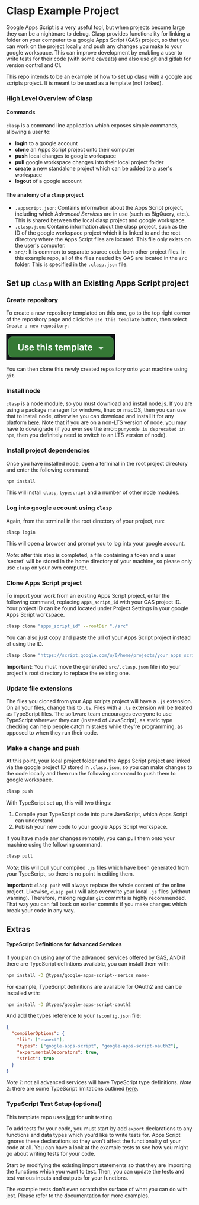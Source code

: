 # Clasp Example Project

Google Apps Script is a very useful tool, but when projects become large they can be a nightmare to debug. Clasp provides functionality for linking a folder on your computer to a google Apps Script (GAS) project, so that you can work on the project locally and push any changes you make to your google workspace. This can improve development by enabling a user to write tests for their code (with some caveats) and also use git and gitlab for version control and CI.

This repo intends to be an example of how to set up clasp with a google app scripts project. It is meant to be used as a template (not forked).

### High Level Overview of Clasp

#### Commands

`clasp` is a command line application which exposes simple commands, allowing a user to:

- __login__ to a google account
- __clone__ an Apps Script project onto their computer
- __push__ local changes to google workspace
- __pull__ google workspace changes into their local project folder
- __create__ a new standalone project which can be added to a user's workspace
- __logout__ of a google account

#### The anatomy of a `clasp` project

- `.appscript.json`: Contains information about the Apps Script project, including which _Advanced Services_ are in use (such as BigQuery, etc.). This is shared between the local clasp project and google workspace.
- `.clasp.json`: Contains information about the clasp project, such as the ID of the google workspace project which it is linked to and the root directory where the Apps Script files are located. This file only exists on the user's computer.
- `src/`: It is common to separate source code from other project files. In this example repo, all of the files needed by GAS are located in the `src` folder. This is specified in the `.clasp.json` file.

## Set up `clasp` with an Existing Apps Script project

### Create repository

To create a new repository templated on this one, go to the top right corner of the repository page and click the `Use this template` button, then select `Create a new repository`:

![Use this template button](img/template-button.png)

You can then clone this newly created repository onto your machine using `git`.

### Install node

`clasp` is a node module, so you must download and install node.js. If you are using a package manager for windows, linux or macOS, then you can use that to install node, otherwise you can download and install it for any platform [here](https://nodejs.org/en/download). Note that if you are on a non-LTS version of node, you may have to downgrade (if you ever see the error: `punycode is deprecated in npm`, then you definitely need to switch to an LTS version of node).

### Install project dependencies

Once you have installed node, open a terminal in the root project directory and enter the following command:

```bash
npm install
```

This will install `clasp`, `typescript` and a number of other node modules.

### Log into google account using `clasp`

Again, from the terminal in the root directory of your project, run:

```
clasp login
```

This will open a browser and prompt you to log into your google account.

_Note_: after this step is completed, a file containing a token and a user 'secret' will be stored in the home directory of your machine, so please only use `clasp` on your own computer.

### Clone Apps Script project

To import your work from an existing Apps Script project, enter the following command, replacing `apps_script_id` with your GAS project ID. Your project ID can be found located under Project Settings in your google Apps Script workspace.

```bash
clasp clone "apps_script_id" --rootDir "./src"
```

You can also just copy and paste the url of your Apps Script project instead of using the ID.

```bash
clasp clone "https://script.google.com/u/0/home/projects/your_apps_script_id/edit" --rootDir "./src"
```

__Important__: You must move the generated `src/.clasp.json` file into your project's root directory to replace the existing one.

### Update file extensions

The files you cloned from your App scripts project will have a `.js` extension. On all your files, change this to `.ts`. Files with a `.ts` extension will be treated as TypeScript files. The software team encourages everyone to use TypeScript wherever they can (instead of JavaScript), as static type checking can help people catch mistakes while they're programming, as opposed to when they run their code.

### Make a change and push

At this point, your local project folder and the Apps Script project are linked via the google project ID stored in `.clasp.json`, so you can make changes to the code locally and then run the following command to push them to google workspace.

```bash
clasp push
```

With TypeScript set up, this will two things:

1. Compile your TypeScript code into pure JavaScript, which Apps Script can understand.
2. Publish your new code to your google Apps Script workspace.

If you have made any changes remotely, you can pull them onto your machine using the following command.

```bash
clasp pull
```

_Note_: this will pull your compiled `.js` files which have been generated from your TypeScript, so there is no point in editing them.

__Important__: `clasp push` will always replace the whole content of the online project. Likewise, `clasp pull` will also overwrite your local `.js` files (without warning). Therefore, making regular `git` commits is highly recommended. That way you can fall back on earlier commits if you make changes which break your code in any way.

## Extras

#### TypeScript Definitions for Advanced Services

If you plan on using any of the advanced services offered by GAS, AND if there are TypeScript defintions available, you can install them with:

```bash
npm install -D @types/google-apps-script-<serice_name>
```

For example, TypeScript definitions are available for OAuth2 and can be installed with:
```bash
npm install -D @types/google-apps-script-oauth2
```

And add the types reference to your `tsconfig.json` file:

```json
{
  "compilerOptions": {
    "lib": ["esnext"],
    "types": ["google-apps-script", "google-apps-script-oauth2"],
    "experimentalDecorators": true,
    "strict": true
  }
}
```

_Note 1_: not all advanced services will have TypeScript type definitions.
_Note 2_: there are some TypeScript limitations outlined [here](https://github.com/google/clasp/blob/master/docs/typescript.md).

### TypeScript Test Setup (optional)

This template repo uses [jest](https://jestjs.io/) for unit testing.

To add tests for your code, you must start by add `export` declarations to any functions and data types which you'd like to write tests for. Apps Script ignores these declarations so they won't affect the functionality of your code at all. You can have a look at the example tests to see how you might go about writing tests for your code.

Start by modifying the existing import statements so that they are importing the functions which you want to test. Then, you can update the tests and test various inputs and outputs for your functions.

The example tests don't even scratch the surface of what you can do with jest. Please refer to the documentation for more examples.
